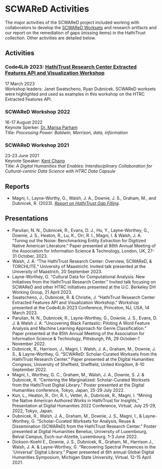 # SCWAReD Activities

The major activities of the SCWAReD project included working with collaborators to develop the [SCWAReD Worksets](index.md) and research artifacts and our report on the remediation of gaps (missing items) in the HathiTrust collection. Other activities are detailed below.

## Activities
### Code4Lib 2023: [HathiTrust Research Center Extracted Features API and Visualization Workshop](https://2023.code4lib.org/workshops/hathitrust-research-center-extracted-features-api-and-visualization-workshop)
17 March 2023  
Workshop leaders: Janet Swatscheno, Ryan Dubnicek.
SCWAReD worksets were highlighted and used as examples in this workshop on the HTRC Extracted Features API.

### SCWAReD Workshop 2022
16-17 August 2022  
Keynote Sperker: [Dr. Marisa Parham](https://english.umd.edu/directory/marisa-parham)   
Title: _Processing Power: Baldwin, Morrison, data, information_

### SCWAReD Workshop 2021
23-23 June 2021  
Keynote Speaker: [Kent Chang](https://kentkc.org)   
Title: _A Digital Humanities that Enables: Interdisciplinary Collaboration for Cultural-centric Data Science with HTRC Data Capsule_

## Reports
- Magni, I., Layne-Worthy, G., Walsh, J. A., Downie, J. S., Graham, M., and Dubnicek, R. (2023). _[Report on HathiTrust Gap Filling](gap-filling.md)_.

## Presentations
- Parulian, N. N., Dubnicek, R., Evans, D. J., Hu, Y., Layne-Worthey, G., Downie, J. S., Heaton, R., Lu, K., Orr, R. I., Magni, I. & Walsh, J. A. “Tuning out the Noise: Benchmarking Entity Extraction for Digitized Native American Literature.” Paper presented at 86th Annual Meeting of the Association for Information Science & Technology, London, UK, 27-31 October, 2023. 
- Walsh, J. A. “The HathiTrust Research Center: Overview, SCWAReD, & TORCHLITE.” University of Maastricht. Invited talk presented at the University of Maastrich, 20 September 2023.
- Layne-Worthey, G. “Cultural Data for Computational Analysis: New Initiatives from the HathiTrust Research Center.” Invited talk focusing on SCWAReD and other HTRC initiatives presented at the U.C. Berkeley DH Working Group, 21 April 2023. 
- Swatscheno, J., Dubnicek, R. & Christie, J. “HathiTrust Research Center Extracted Features API and Visualization Workshop.” Workshop presented at the Code4Lib 2023 Conference, Princeton, NJ, USA, 14 March 2023.
- Parulian, N. N., Dubnicek, R., Layne-Worthey, G., Downie, J. S., Evans, D. J. & Walsh J. A. “Uncovering Black Fantastic: Piloting A Word Feature Analysis and Machine Learning Approach for Genre Classification.” Paper presented at the 85th Annual Meeting of the Association for Information Science & Technology, Pittsburgh, PA, 29 October-1 November 2022.
- Dubnicek, R., Harrison, J., Magni, I. Walsh, J. A., Graham, M., Downie, J. S., & Layne-Worthey, G. “SCWAReD: Scholar-Curated Worksets from the HathiTrust Research Center.” Paper presented at the Digital Humanities Congress, University of Sheffield, Sheffield, United Kingdom, 8-10 September 2022.
- Magni, I., Worthey, G. C., Graham, M., Walsh, J. A., Downie, S. J. & Dubnicek, R. “Centering the Marginalized: Scholar-Curated Worksets from the HathiTrust Digital Library.” Poster presented at the Digital Humanities conference, Tokyo, Japan, 25-29 July 2022.
- Kun, L., Heaton, R., Orr, R. I., Vetter, A., Dubnicek, R., Magni, I. “Mining the Native American Authored Works in HathiTrust for Insights,” Presentation at Digital Humanities 2022 Conference, Virtual, July 25-29, 2022, Tokyo, Japan.
- Dubnicek, R., Walsh, J. A., Graham, M., Downie, J. S., Magni, I., & Layne-Worthey, G. “Scholar-Curated Worksets for Analysis, Reuse & Dissemination (SCWAReD) from the HathiTrust Research Center.” Poster presented at Digital Humanities Benelux, University of Luxembourg, Belval Campus, Esch-sur-Alzette, Luxembourg. 1-3 June 2022.
- Dickson-Koehl E., Downie, J. S., Dubnicek, R., Graham, M., Harrison J., Walsh, J. A. & Layne-Worthey, G. “Recovering Spectral Presences in the 'Universal' Digital Library.” Paper presented at 6th annual Global Digital Humanities Symposium, Michigan State University, Virtual. 12-15 April 2021.
 

<!-- ## Publications -->
